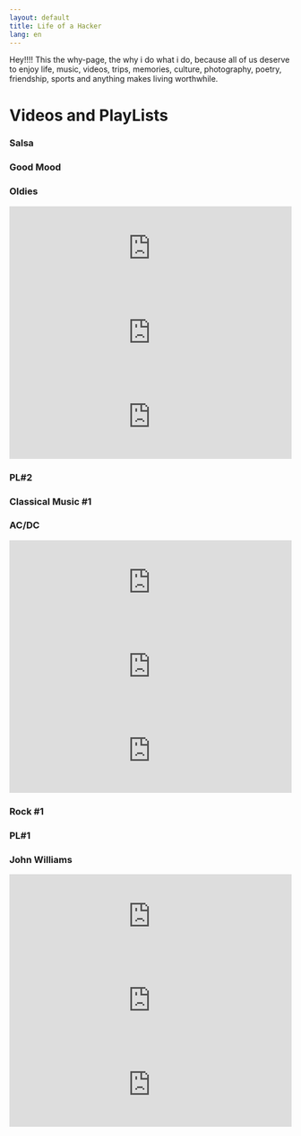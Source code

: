 ```yaml
---
layout: default
title: Life of a Hacker
lang: en
---
```

Hey!!!! This the why-page, the why i do what i do, because all of us deserve to enjoy life, music, videos, trips, memories, culture, photography, poetry, friendship, sports and anything makes living worthwhile.

<h1 class="display-1">Videos and PlayLists</h1>

<!-- First Row Titles -->
<div class="row ml-1">
  <div class="col p-0">
    <h3 class="display-3 m-0">Salsa</h3>
  </div>
  <div class="col p-0">
    <h3 class="display-3 m-0">Good Mood</h3>
  </div>
  <div class="col p-0">
    <h3 class="display-3 m-0">Oldies</h3>
  </div>
</div>

<!-- First Row Videos -->
<div class="row ml-0">
  <!-- First Column -->
  <div class="col p-0">
    <iframe width="100%" src="https://www.youtube.com/embed/videoseries?list=PLAx5WRK7eNtkkV1draa-cICAeILScpJX9" frameborder="0" allow="accelerometer; autoplay; encrypted-media; gyroscope; picture-in-picture" allowfullscreen></iframe>
  </div>
  <!-- Second Column -->
  <div class="col p-0">
    <iframe width="100%" src="https://www.youtube.com/embed/videoseries?list=PLAx5WRK7eNtlwn96im4HOpAm5HZaL9deo" frameborder="0" allow="accelerometer; autoplay; encrypted-media; gyroscope; picture-in-picture" allowfullscreen></iframe>
  </div>
  <!-- Third Column -->
  <div class="col p-0">
    <iframe width="100%" src="https://www.youtube.com/embed/videoseries?list=PLAx5WRK7eNtnmlqrUY2ADG3KWQa5ciwtm" frameborder="0" allow="accelerometer; autoplay; encrypted-media; gyroscope; picture-in-picture" allowfullscreen></iframe>
  </div>

</div>

<!-- Second Row Titles -->
<div class="row ml-1">
  <div class="col p-0">
    <h3 class="display-3 m-0">PL#2</h3>
  </div>
  <div class="col p-0">
    <h3 class="display-3 m-0">Classical Music #1</h3>
  </div>
  <div class="col p-0">
    <h3 class="display-3 m-0">AC/DC</h3>
  </div>
</div>
<!-- Second Row Videos -->
<div class="row ml-0">
  <!-- First Column -->
  <div class="col p-0">
    <iframe width="100%" src="https://www.youtube.com/embed/videoseries?list=PLAx5WRK7eNtlWSz1k2wXzXp3lGapo1BUc" frameborder="0" allow="accelerometer; autoplay; encrypted-media; gyroscope; picture-in-picture" allowfullscreen></iframe>
  </div>

  <!-- Second Column -->
  <div class="col p-0">
    <iframe width="100%" src="https://www.youtube.com/embed/videoseries?list=PLAx5WRK7eNtkwghL_UA4iSTsGWk-R7_H6" frameborder="0" allow="accelerometer; autoplay; encrypted-media; gyroscope; picture-in-picture" allowfullscreen></iframe>
  </div>

  <!-- Third Column -->
  <div class="col p-0">
    <iframe width="100%" src="https://www.youtube.com/embed/videoseries?list=PLAx5WRK7eNtlfA6bZtiL9g57WRKi1oF9F" frameborder="0" allow="accelerometer; autoplay; encrypted-media; gyroscope; picture-in-picture" allowfullscreen></iframe>
  </div>

</div>

<!-- Third Row Titles -->
<div class="row ml-1">
  <div class="col p-0">
    <h3 class="display-3 m-0">Rock #1</h3>
  </div>
  <div class="col p-0">
    <h3 class="display-3 m-0">PL#1</h3>
  </div>
  <div class="col p-0">
    <h3 class="display-3 m-0">John Williams</h3>
  </div>
</div>

<!-- Third Row Videos -->
<div class="row ml-0">
  <!-- First Column -->
  <div class="col p-0">
    <iframe width="100%" src="https://www.youtube.com/embed/videoseries?list=PLAx5WRK7eNtk26r3U6zGLFEG5cwr31NxY" frameborder="0" allow="accelerometer; autoplay; encrypted-media; gyroscope; picture-in-picture" allowfullscreen></iframe>
  </div>

  <!-- Second Column -->
  <div class="col p-0">
    <iframe width="100%" src="https://www.youtube.com/embed/videoseries?list=PLAx5WRK7eNtlxXgIF6x3ocfntUO6X_R22" frameborder="0" allow="accelerometer; autoplay; encrypted-media; gyroscope; picture-in-picture" allowfullscreen></iframe>
  </div>

  <!-- Third Column -->
  <div class="col p-0">
<iframe width="100%" src="https://www.youtube.com/embed/videoseries?list=PLAx5WRK7eNtnZOttCz2yFB9Rbvi_lZ3BH" frameborder="0" allow="accelerometer; autoplay; encrypted-media; gyroscope; picture-in-picture" allowfullscreen></iframe>
  </div>
</div>
